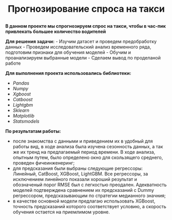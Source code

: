 # <p style="text-align: center;"> Прогнозирование спроса на такси </p>

**В данном проекте мы спрогнозируем спрос на такси, чтобы в час-пик привлекать большее количество водителей**
    
**Для решения задачи:** 
    - Изучим датасет и проведем предобработку данных
    - Проведем исследовательский анализ временного ряда, подготовим признаки для обучения моделей
    - Обучим и проанализируем выбранные модели
    - Сделаем вывод по проделаной работе

**Для выполнения проекта использовались библиотеки:**  
- *Pandas*  
- *Numpy* 
- *Xgboost*  
- *Catboost*  
- *Lightgbm*  
- *Sklearn*  
- *Matplotlib*  
- *Statsmodels* 

**По результатам работы:**  
- после знакомства с данными и приведением их в удобный для работы вид, в ходе анализа была изучена сезонность данных, а так же их тренд на предлагаемый период времени. В ходе анализа, опытным путем, было определено окно для скользящего среднего, проведен фичеинженеринг;
- для предсказания были выбраны следующие регрессоры: Линейный, CatBoost, XGBoost, LightGBM. Все регрессоры, за исключением линейного показали хороший результат и обозначеный порог RMSE был с легкостью преодален. Адекватность моделей подтверждена сравнением их предсказаний с Dummy регрессором, предсказывающим по стратегии медианного значния;
- в качестве основной модели предлагаю использовать XGBoost, точность предсказаний которого соответствует условию, а скорость обучения остается на приемлимом уровне.
